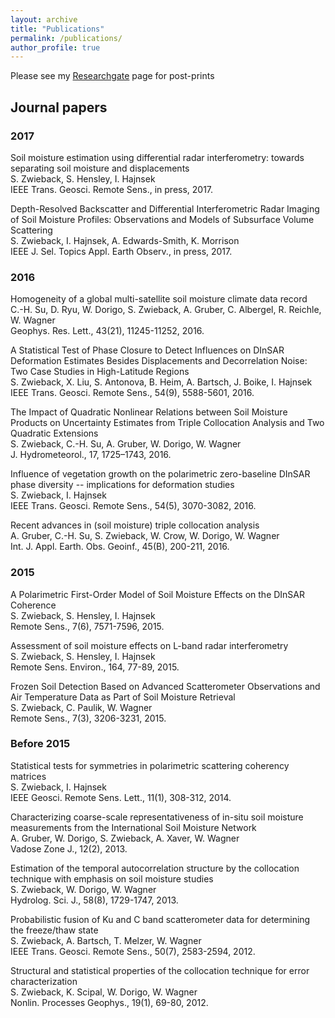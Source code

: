 ```yaml
---
layout: archive
title: "Publications"
permalink: /publications/
author_profile: true
---
```


Please see my [Researchgate](https://www.researchgate.net/profile/Simon_Zwieback) page for post-prints

## Journal papers

### 2017

Soil moisture estimation using differential radar interferometry: towards separating soil moisture and displacements  
S. Zwieback, S. Hensley, I. Hajnsek  
IEEE Trans. Geosci. Remote Sens., in press, 2017.

Depth-Resolved Backscatter and Differential Interferometric Radar Imaging of Soil Moisture Profiles: Observations and Models of Subsurface Volume Scattering  
S. Zwieback, I. Hajnsek, A. Edwards-Smith, K. Morrison  
IEEE J. Sel. Topics Appl. Earth Observ., in press, 2017.

### 2016

Homogeneity of a global multi-satellite soil moisture climate data record  
C.-H. Su, D. Ryu, W. Dorigo, S. Zwieback, A. Gruber, C. Albergel, R. Reichle, W. Wagner  
Geophys. Res. Lett., 43(21), 11245-11252, 2016.

A Statistical Test of Phase Closure to Detect Influences on DInSAR Deformation Estimates Besides Displacements and Decorrelation Noise: Two Case Studies in High-Latitude Regions  
S. Zwieback, X. Liu, S. Antonova, B. Heim, A. Bartsch, J. Boike, I. Hajnsek  
IEEE Trans. Geosci. Remote Sens., 54(9), 5588-5601, 2016.

The Impact of Quadratic Nonlinear Relations between Soil Moisture Products on Uncertainty Estimates from Triple Collocation Analysis and Two Quadratic Extensions  
S. Zwieback, C.-H. Su, A. Gruber, W. Dorigo, W. Wagner  
J. Hydrometeorol., 17, 1725–1743, 2016.

Influence of vegetation growth on the polarimetric zero-baseline DInSAR phase diversity -- implications for deformation studies  
S. Zwieback, I. Hajnsek  
IEEE Trans. Geosci. Remote Sens., 54(5), 3070-3082, 2016.

Recent advances in (soil moisture) triple collocation analysis  
A. Gruber, C.-H. Su, S. Zwieback, W. Crow, W. Dorigo, W. Wagner  
Int. J. Appl. Earth. Obs. Geoinf., 45(B), 200-211, 2016.

### 2015

A Polarimetric First-Order Model of Soil Moisture Effects on the DInSAR Coherence  
S. Zwieback, S. Hensley, I. Hajnsek  
Remote Sens., 7(6), 7571-7596, 2015.

Assessment of soil moisture effects on L-band radar interferometry  
S. Zwieback, S. Hensley, I. Hajnsek  
Remote Sens. Environ., 164, 77-89, 2015.

Frozen Soil Detection Based on Advanced Scatterometer Observations and Air Temperature Data as Part of Soil Moisture Retrieval  
S. Zwieback, C. Paulik, W. Wagner  
Remote Sens., 7(3), 3206-3231, 2015.

### Before 2015

Statistical tests for symmetries in polarimetric scattering coherency matrices  
S. Zwieback, I. Hajnsek  
IEEE Geosci. Remote Sens. Lett., 11(1), 308-312, 2014.

Characterizing coarse-scale representativeness of in-situ soil moisture measurements from the International Soil Moisture Network  
A. Gruber, W. Dorigo, S. Zwieback, A. Xaver, W. Wagner  
Vadose Zone J., 12(2), 2013.

Estimation of the temporal autocorrelation structure by the collocation technique with emphasis on soil moisture studies  
S. Zwieback, W. Dorigo, W. Wagner  
Hydrolog. Sci. J., 58(8), 1729-1747, 2013.

Probabilistic fusion of Ku and C band scatterometer data for determining the freeze/thaw state  
S. Zwieback, A. Bartsch, T. Melzer, W. Wagner  
IEEE Trans. Geosci. Remote Sens., 50(7), 2583-2594, 2012.

Structural and statistical properties of the collocation technique for error characterization  
S. Zwieback, K. Scipal, W. Dorigo, W. Wagner  
Nonlin. Processes Geophys., 19(1), 69-80, 2012.
